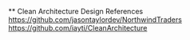** Clean Architecture Design References
https://github.com/jasontaylordev/NorthwindTraders
https://github.com/iayti/CleanArchitecture